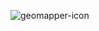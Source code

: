 
![geomapper-icon](https://github.com/user-attachments/assets/97c92fb0-e3b5-4041-840b-668776e6d1c1)

